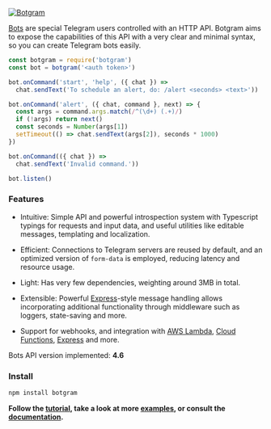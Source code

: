 [![Botgram](https://botgram.js.org/docs/splash.png)](https://botgram.js.org)

[Bots] are special Telegram users controlled with an HTTP API. Botgram
aims to expose the capabilities of this API with a very clear and minimal
syntax, so you can create Telegram bots easily.

~~~ js
const botgram = require('botgram')
const bot = botgram('<auth token>')

bot.onCommand('start', 'help', ({ chat }) =>
  chat.sendText('To schedule an alert, do: /alert <seconds> <text>'))

bot.onCommand('alert', ({ chat, command }, next) => {
  const args = command.args.match(/^(\d+) (.+)/)
  if (!args) return next()
  const seconds = Number(args[1])
  setTimeout(() => chat.sendText(args[2]), seconds * 1000)
})

bot.onCommand(({ chat }) =>
  chat.sendText('Invalid command.'))

bot.listen()
~~~

### Features

- Intuitive: Simple API and powerful introspection system with
  Typescript typings for requests and input data, and useful
  utilities like editable messages, templating and localization.

- Efficient: Connections to Telegram servers are reused by default,
  and an optimized version of `form-data` is employed, reducing
  latency and resource usage.

- Light: Has very few dependencies, weighting around 3MB in total.

- Extensible: Powerful [Express]-style message handling allows
  incorporating additional functionality through middleware such
  as loggers, state-saving and more.

- Support for webhooks, and integration with [AWS Lambda][lambda],
  [Cloud Functions][cloudFunctions], [Express] and more.

Bots API version implemented: **4.6**

### Install

~~~ bash
npm install botgram
~~~

**Follow the [tutorial], take a look at more [examples],
or consult the [documentation].**



[bots]: https://core.telegram.org/bots
[express]: https://expressjs.com
[lambda]: https://aws.amazon.com/lambda
[cloudFunctions]: https://cloud.google.com/functions

[tutorial]: https://github.com/botgram/botgram/blob/master/docs/tutorial.md
[examples]: https://github.com/botgram/botgram/tree/master/examples
[documentation]: https://github.com/botgram/botgram/blob/master/docs/index.md
